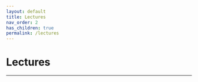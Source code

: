 ```yaml
---
layout: default
title: Lectures
nav_order: 2
has_children: true
permalink: /lectures
---
```


# Lectures

---
